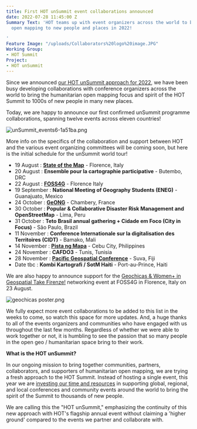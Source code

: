 ```yaml
---
title: First HOT unSummit event collaborations announced
date: 2022-07-28 11:45:00 Z
Summary Text: 'HOT teams up with event organizers across the world to bring humanitarian
  open mapping to new people and places in 2022!

'
Feature Image: "/uploads/Collaborators%20logo%20image.JPG"
Working Group:
- HOT Summit
Project:
- HOT unSummit
---
```


Since we announced [our HOT unSummit approach for 2022](https://www.hotosm.org/updates/update-on-the-2022-and-2023-summits/), we have been busy developing collaborations with conference organizers across the world to bring the humanitarian open mapping focus and spirit of the HOT Summit to 1000s of new people in many new places. 

Today, we are happy to announce our first confirmed unSummit programme collaborations, spanning twelve events across eleven countries! 

![unSummit_events6-1a51ba.png](/uploads/unSummit_events6-1a51ba.png)

More info on the specifics of the collaboration and support between HOT and the various event organizing committees will be coming soon, but here is the initial schedule for the unSummit world tour!

* 19 August : **[State of the Map](https://2022.stateofthemap.org/)** - Florence, Italy
* 20 August : **Ensemble pour la cartographie participative** - Butembo, DRC
* 22 August : **[FOSS4G](https://2022.foss4g.org/index.php)** - Florence Italy
* 19 September : **National Meeting of Geography Students (ENEG)** - Guanajuato, Mexico
* 24 October : **[GeONG](https://cartong.org/geong/2022)** - Chambery, France
* 30 October : **Popular & Collaborative Disaster Risk Management and OpenStreetMap** - Lima, Peru
* 31 October : **Teto Brasil annual gathering + Cidade em Foco (City in Focus)** - São Paulo, Brazil
* 11 November : **Conference Internationale sur la digitalisation des Territoires (CIDT)** - Bamako, Mali
* 14 November : **[Pista ng Mapa](https://pistangmapa.github.io/2022/)** - Cebu City, Philippines
* 24 November : **CAFDO3** - Tunis, Tunisia
* 28 November : **[Pacific Geospatial Conference](https://osgeo-oceania.org/pacific-geospatial-conference/)** - Suva, Fiji
* Date tbc : **Kombi Kartografi / SotM Haiti** - Port-au-Prince, Haiti

We are also happy to announce support for the [Geochicas & Women+ in Geospatial Take Firenze!](https://2022.foss4g.org/schedule_geowomen.php) networking event at FOSS4G in Florence, Italy on 23 August.

![geochicas poster.png](/uploads/geochicas%20poster.png)

We fully expect more event collaborations to be added to this list in the weeks to come, so watch this space for more updates. And, a huge thanks to all of the events organizers and communities who have engaged with us throughout the last few months. Regardless of whether we were able to work together or not, it is humbling to see the passion that so many people in the open geo / humanitarian space bring to their work.

**What is the HOT unSummit?**

In our ongoing mission to bring together communities, partners, collaborators, and supporters of humanitarian open mapping, we are trying a fresh approach to the HOT Summit. Instead of hosting a single event, this year we are [investing our time and resources](https://www.hotosm.org/updates/update-on-the-2022-and-2023-summits/) in supporting global, regional, and local conferences and community events around the world to bring the spirit of the Summit to thousands of new people. 

We are calling this the "HOT unSummit," emphasizing the continuity of this new approach with HOT's flagship annual event without claiming a 'higher ground' compared to the events we partner and collaborate with.